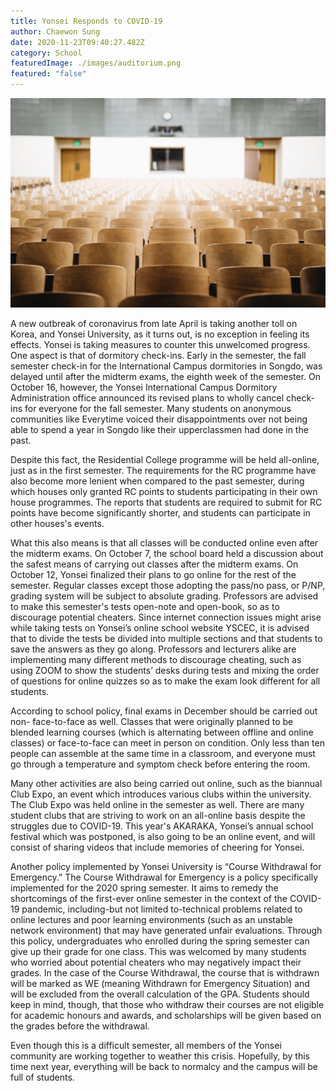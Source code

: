 ```yaml
---
title: Yonsei Responds to COVID-19
author: Chaewon Sung
date: 2020-11-23T09:40:27.482Z
category: School
featuredImage: ./images/auditorium.png
featured: "false"
---
```

![auditorium](images/auditorium.png)

A new outbreak of coronavirus from late April is taking another toll on Korea, and Yonsei University, as it turns out, is no exception in feeling its effects. Yonsei is taking measures to counter this unwelcomed progress. One aspect is that of dormitory check-ins. Early in the semester, the fall semester check-in for the International Campus dormitories in Songdo, was delayed until after the midterm exams, the eighth week of the semester. On October 16, however, the Yonsei International Campus Dormitory Administration office announced its revised plans to wholly cancel check-ins for everyone for the fall semester. Many students on anonymous communities like Everytime voiced their disappointments over not being able to spend a year in Songdo like their upperclassmen had done in the past.

Despite this fact, the Residential College programme will be held all-online, just as in the first semester. The requirements for the RC programme have also become more lenient when compared to the past semester, during which houses only granted RC points to students participating in their own house programmes. The reports that students are required to submit for RC points have become significantly shorter, and students can participate in other houses's events.

What this also means is that all classes will be conducted online even after the midterm exams. On October 7, the school board held a discussion about the safest means of carrying out classes after the midterm exams. On October 12, Yonsei finalized their plans to go online for the rest of the semester. Regular classes except those adopting the pass/no pass, or P/NP, grading system will be subject to absolute grading. Professors are advised to make this semester's tests open-note and open-book, so as to discourage potential cheaters. Since internet connection issues might arise while taking tests on Yonsei’s online school website YSCEC, it is advised that to divide the tests be divided into multiple sections and that students to save the answers as they go along. Professors and lecturers alike are implementing many different methods to discourage cheating, such as using ZOOM to show the students’ desks during tests and mixing the order of questions for online quizzes so as to make the exam look different for all students.

According to school policy, final exams in December should be carried out non- face-to-face as well. Classes that were originally planned to be blended learning courses (which is alternating between offline and online classes) or face-to-face can meet in person on condition. Only less than ten people can assemble at the same time in a classroom, and everyone must go through a temperature and symptom check before entering the room.

Many other activities are also being carried out online, such as the biannual Club Expo, an event which introduces various clubs within the university. The Club Expo was held online in the semester as well. There are many student clubs that are striving to work on an all-online basis despite the struggles due to COVID-19. This year's AKARAKA, Yonsei’s annual school festival which was postponed, is also going to be an online event, and will consist of sharing videos that include memories of cheering for Yonsei.

Another policy implemented by Yonsei University is “Course Withdrawal for Emergency.” The Course Withdrawal for Emergency is a policy specifically implemented for the 2020 spring semester. It aims to remedy the shortcomings of the first-ever online semester in the context of the COVID-19 pandemic, including-but not limited to-technical problems related to online lectures and poor learning environments (such as an unstable network environment) that may have generated unfair evaluations. Through this policy, undergraduates who enrolled during the spring semester can give up their grade for one class. This was welcomed by many students who worried about potential cheaters who may negatively impact their grades. In the case of the Course Withdrawal, the course that is withdrawn will be marked as WE (meaning Withdrawn for Emergency Situation) and will be excluded from the overall calculation of the GPA. Students should keep in mind, though, that those who withdraw their courses are not eligible for academic honours and awards, and scholarships will be given based on the grades before the withdrawal.

Even though this is a difficult semester, all members of the Yonsei community are working together to weather this crisis. Hopefully, by this time next year, everything will be back to normalcy and the campus will be full of students.